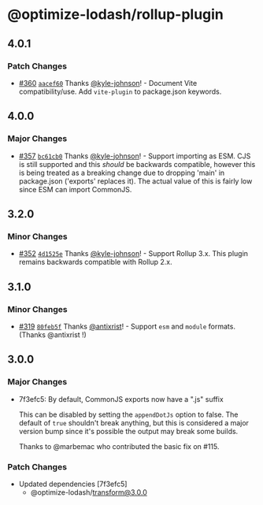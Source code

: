 # @optimize-lodash/rollup-plugin

## 4.0.1

### Patch Changes

- [#360](https://github.com/kyle-johnson/rollup-plugin-optimize-lodash-imports/pull/360) [`aacef60`](https://github.com/kyle-johnson/rollup-plugin-optimize-lodash-imports/commit/aacef604e9e5639a447a64274548dd3fb87156c1) Thanks [@kyle-johnson](https://github.com/kyle-johnson)! - Document Vite compatibility/use. Add `vite-plugin` to package.json keywords.

## 4.0.0

### Major Changes

- [#357](https://github.com/kyle-johnson/rollup-plugin-optimize-lodash-imports/pull/357) [`bc61cb0`](https://github.com/kyle-johnson/rollup-plugin-optimize-lodash-imports/commit/bc61cb017971f715d369f70c05397ac01b354ca8) Thanks [@kyle-johnson](https://github.com/kyle-johnson)! - Support importing as ESM. CJS is still supported and this _should_ be backwards compatible, however this is being treated as a breaking change due to dropping 'main' in package.json ('exports' replaces it). The actual value of this is fairly low since ESM can import CommonJS.

## 3.2.0

### Minor Changes

- [#352](https://github.com/kyle-johnson/rollup-plugin-optimize-lodash-imports/pull/352) [`4d1525e`](https://github.com/kyle-johnson/rollup-plugin-optimize-lodash-imports/commit/4d1525e4819502bed3f461e91cc3937c2f9b114a) Thanks [@kyle-johnson](https://github.com/kyle-johnson)! - Support Rollup 3.x. This plugin remains backwards compatible with Rollup 2.x.

## 3.1.0

### Minor Changes

- [#319](https://github.com/kyle-johnson/rollup-plugin-optimize-lodash-imports/pull/319) [`80feb5f`](https://github.com/kyle-johnson/rollup-plugin-optimize-lodash-imports/commit/80feb5ffdc50b9ce1a007cd90c08486ca9a9084a) Thanks [@antixrist](https://github.com/antixrist)! - Support `esm` and `module` formats. (Thanks @antixrist !)

## 3.0.0

### Major Changes

- 7f3efc5: By default, CommonJS exports now have a ".js" suffix

  This can be disabled by setting the `appendDotJs` option to false. The default of `true` shouldn't break anything, but this is considered a major version bump since it's possible the output may break some builds.

  Thanks to @marbemac who contributed the basic fix on #115.

### Patch Changes

- Updated dependencies [7f3efc5]
  - @optimize-lodash/transform@3.0.0
